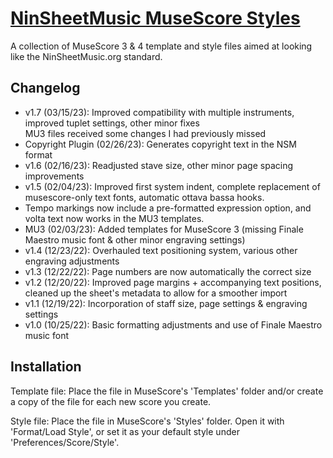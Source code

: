 # [NinSheetMusic MuseScore Styles](https://www.ninsheetmusic.org/forum/index.php?topic=12538)
A collection of MuseScore 3 &amp; 4 template and style files aimed at looking like the NinSheetMusic.org standard.

## Changelog
- v1.7 (03/15/23): Improved compatibility with multiple instruments, improved tuplet settings, other minor fixes<br/>MU3 files received some changes I had previously missed
- Copyright Plugin (02/26/23): Generates copyright text in the NSM format
- v1.6 (02/16/23): Readjusted stave size, other minor page spacing improvements
- v1.5 (02/04/23): Improved first system indent, complete replacement of musescore-only text fonts, automatic ottava bassa hooks.
- Tempo markings now include a pre-formatted expression option, and volta text now works in the MU3 templates.
- MU3 (02/03/23): Added templates for MuseScore 3 (missing Finale Maestro music font & other minor engraving settings)
- v1.4 (12/23/22): Overhauled text positioning system, various other engraving adjustments
- v1.3 (12/22/22): Page numbers are now automatically the correct size
- v1.2 (12/20/22): Improved page margins + accompanying text positions, cleaned up the sheet's metadata to allow for a smoother import
- v1.1 (12/19/22): Incorporation of staff size, page settings & engraving settings
- v1.0 (10/25/22): Basic formatting adjustments and use of Finale Maestro music font

## Installation
Template file: Place the file in MuseScore's 'Templates' folder and/or create a copy of the file for each new score you create.

Style file: Place the file in MuseScore's 'Styles' folder. Open it with 'Format/Load Style', or set it as your default style under 'Preferences/Score/Style'.
